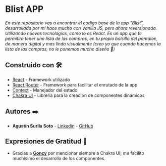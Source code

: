 # Blist APP

_En este repositorio vas a encontrar el codigo base de la app "Blist", desarrollada por mi hace mucho con Vanilla JS, pero ahora reversionada. Utilizando nuevas tecnologías, como lo es React._
_Es un app que te permitira tener una lista de las compras, en tu propio bolsillo del pantalon, de manera digital y mas linda visualmente (creo yo que cuando hacemos la lista de las compras, no le ponemos mucho diseño 🙈)_

## Construido con 🛠️

- [React](https://es.reactjs.org/docs/getting-started.html) - Framework utilizado
- [React Router](https://reactrouter.com/) - Framework para facilitar el enrutado de la app
- [Context](https://es.reactjs.org/docs/context.html) - Manejador del estado
- [Chakra UI](https://chakra-ui.com/) - Librería para la creacion de componentes dinámicos

## Autores ✒️

- **Agustín Surila Soto** - [Linkedin](https://www.linkedin.com/in/agust%C3%ADn-surila-soto-80b29b1b5/) - [GitHub](https://github.com/Auchan22/)

## Expresiones de Gratitud 🎁

- Gracias a **[Goncy](https://twitter.com/goncy?s=20&t=q1QFqqICQ8TuTno6vLmo3g)** por mencionar siempre a Chakra UI; me facilito muchisimo el desarrollo de los componentes.
